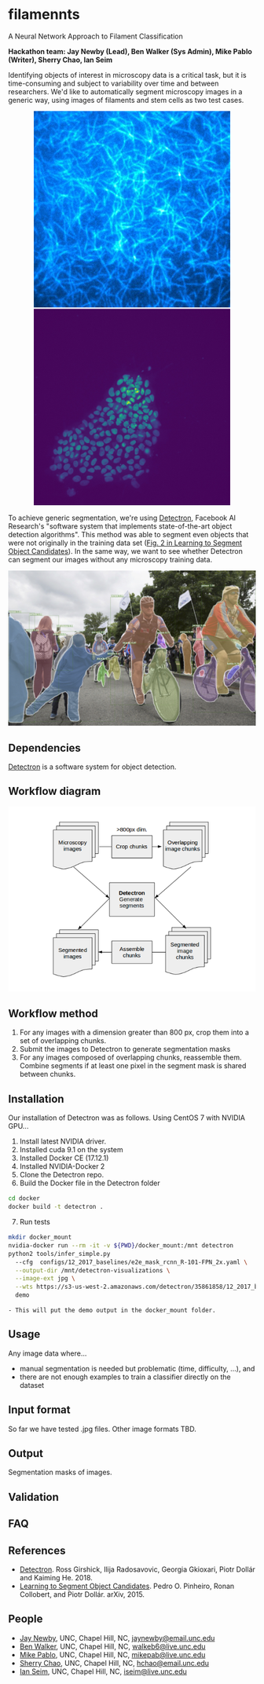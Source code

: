 # filamennts
A Neural Network Approach to Filament Classification

<b> Hackathon team: Jay Newby (Lead), Ben Walker (Sys Admin), Mike Pablo (Writer),  Sherry Chao, Ian Seim </b>

Identifying objects of interest in microscopy data is a critical task, but it is time-consuming and subject to variability over time and between researchers. We'd like to automatically segment microscopy images in a generic way, using images of filaments and stem cells as two test cases.

<div align="center">
  <img src="images/filaments.jpg", width="400px"> <n>
  <img src="images/stemcells.jpg", width="400px">
</div>

To achieve generic segmentation, we're using <a href="https://github.com/facebookresearch/Detectron">Detectron</a>, Facebook AI Research's "software system that implements state-of-the-art object detection algorithms". This method was able to segment even objects that were not originally in the training data set ([Fig. 2 in Learning to Segment Object Candidates](https://arxiv.org/abs/1506.06204)). In the same way, we want to see whether Detectron can segment our images without any microscopy training data.

<div align="center">
<img src="images/bicycles.jpg", width="800px">
</div>

## Dependencies
[Detectron](https://github.com/facebookresearch/Detectron) is a software system for object detection.


## Workflow diagram
<div align="center">
  <img src="workflow/diagram1.png",width="400px">
</div>

## Workflow method
1. For any images with a dimension greater than 800 px, crop them into a set of overlapping chunks.
2. Submit the images to Detectron to generate segmentation masks
3. For any images composed of overlapping chunks, reassemble them. Combine segments if at least one pixel in the segment mask is shared between chunks.

## Installation
Our installation of Detectron was as follows.
Using CentOS 7 with NVIDIA GPU...
1. Install latest NVIDIA driver.
2. Installed cuda 9.1 on the system
3. Installed Docker CE (17.12.1)
4. Installed NVIDIA-Docker 2
5. Clone the Detectron repo.
6. Build the Docker file in the Detectron folder
```bash
cd docker
docker build -t detectron .
```
7. Run tests
```bash
mkdir docker_mount
nvidia-docker run --rm -it -v ${PWD}/docker_mount:/mnt detectron
python2 tools/infer_simple.py
  --cfg  configs/12_2017_baselines/e2e_mask_rcnn_R-101-FPN_2x.yaml \
  --output-dir /mnt/detectron-visualizations \
  --image-ext jpg \
  --wts https://s3-us-west-2.amazonaws.com/detectron/35861858/12_2017_baselines/e2e_mask_rcnn_R-101-FPN_2x.yaml.02_32_51.SgT4y1cO/output/train/coco_2014_train:coco_2014_valminusminival/generalized_rcnn/model_final.pkl
  demo
```
    - This will put the demo output in the docker_mount folder.

## Usage
Any image data where...
- manual segmentation is needed but problematic (time, difficulty, ...), and
- there are not enough examples to train a classifier directly on the dataset

## Input format
So far we have tested .jpg files. Other image formats TBD.

## Output
Segmentation masks of images.

## Validation

## FAQ

## References
- [Detectron](https://github.com/facebookresearch/detectron). Ross Girshick, Ilija Radosavovic, Georgia Gkioxari, Piotr Dollár and Kaiming He. 2018.
- [Learning to Segment Object Candidates](https://arxiv.org/abs/1506.06204). Pedro O. Pinheiro, Ronan Collobert, and Piotr Dollár. arXiv, 2015.

## People
- [Jay Newby](http://newby.web.unc.edu/), UNC, Chapel Hill, NC, jaynewby@email.unc.edu
- [Ben Walker](https://github.com/bwalker1), UNC, Chapel Hill, NC, walkeb6@live.unc.edu
- [Mike Pablo](http://github.com/mikepab), UNC, Chapel Hill, NC, mikepab@live.unc.edu
- [Sherry Chao](), UNC, Chapel Hill, NC, hchao@email.unc.edu
- [Ian Seim](https://github.com/iseim), UNC, Chapel Hill, NC, iseim@live.unc.edu
